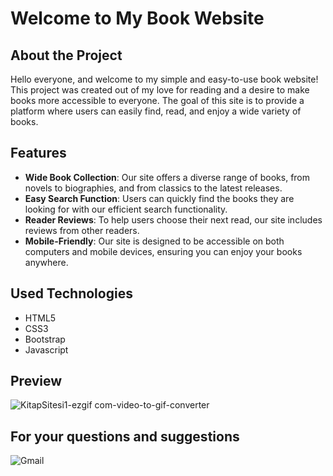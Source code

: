 
# Welcome to My Book Website

## About the Project

Hello everyone, and welcome to my simple and easy-to-use book website! This project was created out of my love for reading and a desire to make books more accessible to everyone. The goal of this site is to provide a platform where users can easily find, read, and enjoy a wide variety of books.

## Features

- **Wide Book Collection**: Our site offers a diverse range of books, from novels to biographies, and from classics to the latest releases.
- **Easy Search Function**: Users can quickly find the books they are looking for with our efficient search functionality.
- **Reader Reviews**: To help users choose their next read, our site includes reviews from other readers.
- **Mobile-Friendly**: Our site is designed to be accessible on both computers and mobile devices, ensuring you can enjoy your books anywhere.

## Used Technologies
- HTML5
- CSS3 
- Bootstrap
- Javascript

## Preview
![KitapSitesi1-ezgif com-video-to-gif-converter](https://github.com/MehmetPolat20/booksite/assets/150278524/ce50b0e9-d097-4c5c-aecf-9f80fa631b62)

## For your questions and suggestions
<a href="mailto:mehmet.polat2035@gmail.com" target="_blank" style="text-decoration: none;">
    <img src="https://img.shields.io/badge/Gmail-D14836.svg?style=for-the-badge&logo=Gmail&logoColor=white" alt="Gmail">
</a>

